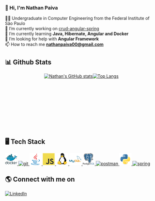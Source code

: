 ### 👋 Hi, I'm Nathan Paiva

👨‍🎓 Undergraduate in Computer Engineering from the Federal Institute of São Paulo<br/>
🔭 I’m currently working on [crud-angular-spring](https://github.com/nathan00pdl/crud-angular-spring)<br/>
🌱 I’m currently learning **Java, Hibernate, Angular and Docker**<br/>
🤝 I’m looking for help with **Angular Framework**<br/>
📫 How to reach me **nathanpaiva00@gmail.com**<br/>


## 📊 Github Stats
<a href="https://github.com/nathan00pdl" style="display: flex; justify-content: center;">
  <img src="https://github-readme-stats.vercel.app/api?username=nathan00pdl&show_icons=true&theme=chartreuse-dark" alt="Nathan's GitHub stats" height="180em">
  <img src="https://github-readme-stats.vercel.app/api/top-langs/?username=nathan00pdl&layout=compact&theme=chartreuse-dark" alt="Top Langs" height="180em"> 
</a>


## 🖥️ Tech Stack
<p align="left"> <a href="https://www.docker.com/" target="_blank" rel="noreferrer"> <img src="https://raw.githubusercontent.com/devicons/devicon/master/icons/docker/docker-original-wordmark.svg" alt="docker" width="40" height="40"/> </a> <a href="https://git-scm.com/" target="_blank" rel="noreferrer"> <img src="https://www.vectorlogo.zone/logos/git-scm/git-scm-icon.svg" alt="git" width="40" height="40"/> </a> <a href="https://www.java.com" target="_blank" rel="noreferrer"> <img src="https://raw.githubusercontent.com/devicons/devicon/master/icons/java/java-original.svg" alt="java" width="40" height="40"/> </a> <a href="https://developer.mozilla.org/en-US/docs/Web/JavaScript" target="_blank" rel="noreferrer"> <img src="https://raw.githubusercontent.com/devicons/devicon/master/icons/javascript/javascript-original.svg" alt="javascript" width="40" height="40"/> </a> <a href="https://www.linux.org/" target="_blank" rel="noreferrer"> <img src="https://raw.githubusercontent.com/devicons/devicon/master/icons/linux/linux-original.svg" alt="linux" width="40" height="40"/> </a> <a href="https://www.mysql.com/" target="_blank" rel="noreferrer"> <img src="https://raw.githubusercontent.com/devicons/devicon/master/icons/mysql/mysql-original-wordmark.svg" alt="mysql" width="40" height="40"/> </a> <a href="https://www.postgresql.org" target="_blank" rel="noreferrer"> <img src="https://raw.githubusercontent.com/devicons/devicon/master/icons/postgresql/postgresql-original-wordmark.svg" alt="postgresql" width="40" height="40"/> </a> <a href="https://postman.com" target="_blank" rel="noreferrer"> <img src="https://www.vectorlogo.zone/logos/getpostman/getpostman-icon.svg" alt="postman" width="40" height="40"/> </a> <a href="https://www.python.org" target="_blank" rel="noreferrer"> <img src="https://raw.githubusercontent.com/devicons/devicon/master/icons/python/python-original.svg" alt="python" width="40" height="40"/> </a> <a href="https://spring.io/" target="_blank" rel="noreferrer"> <img src="https://www.vectorlogo.zone/logos/springio/springio-icon.svg" alt="spring" width="40" height="40"/> </a> </p>


## 🌎 Connect with me on 
<p align="left">
 <a href="https://www.linkedin.com/in/nathan-paiva-636336236" target="_blank">
   <img height="45em" src="https://img.shields.io/badge/LinkedIn-0077B5?style=for-the-badge&logo=linkedin&logoColor=white" alt="LinkedIn">
 </a>
</p>
